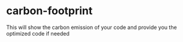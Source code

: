 # carbon-footprint
This will show the carbon emission of your code and provide you the optimized code if needed

